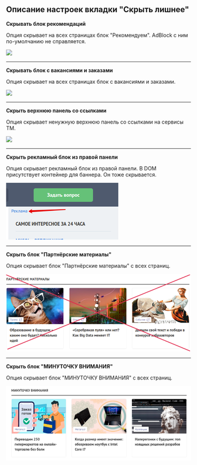## Описание настроек вкладки "Скрыть лишнее"

**Скрывать блок рекомендаций**

Опция скрывает на всех страницах блок "Рекомендуем". AdBlock с ним по-умолчанию не справляется.

![](../images/screenshots/hide-recomendations.png)

---

**Скрывать блок с вакансиями и заказами**

Опция скрывает на всех страницах блок с вакансиями и заказами.

![](../images/screenshots/hide-vacancies.png)

---

**Скрыть верхнюю панель со ссылками**

Опция скрывает ненужную верхнюю панель со ссылками на сервисы ТМ.

![](../images/screenshots/hide-top-panel.png)

---

**Скрыть рекламный блок из правой панели**

Опция скрывает рекламный блок из правой панели. В DOM присутствует контейнер для баннера. Он тоже скрывается.

![](../images/screenshots/hide-advertising-block.png)

---

**Скрыть блок "Партнёрские материалы"**

Опция скрывает блок "Партнёрские материалы" с всех страниц.

![](../images/screenshots/hide-partner-materials-block.png)

---

**Скрыть блок "МИНУТОЧКУ ВНИМАНИЯ"**

Опция скрывает блок "МИНУТОЧКУ ВНИМАНИЯ" с всех страниц.

![](../images/screenshots/hide-megaposts-block.png)
